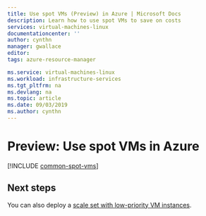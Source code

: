 ```yaml
---
title: Use spot VMs (Preview) in Azure | Microsoft Docs
description: Learn how to use spot VMs to save on costs
services: virtual-machines-linux
documentationcenter: ''
author: cynthn
manager: gwallace
editor:
tags: azure-resource-manager

ms.service: virtual-machines-linux
ms.workload: infrastructure-services
ms.tgt_pltfrm: na
ms.devlang: na
ms.topic: article
ms.date: 09/03/2019
ms.author: cynthn
---
```



# Preview: Use spot VMs in Azure


[!INCLUDE [common-spot-vms](../common-spot-vms.md)]  



## Next steps
You can also deploy a [scale set with low-priority VM instances](../../virtual-machine-scale-sets/virtual-machine-scale-sets-use-low-priority.md).
